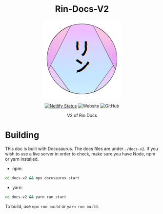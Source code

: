 <div align=center>

# Rin-Docs-V2

<img src="./assets/Rin Logo V4 (GitHub).png" alt="Rin's Logo">

[![Netlify Status](https://api.netlify.com/api/v1/badges/6d7b3cde-5c32-44ac-bb5d-1db9fa1d5f46/deploy-status)](https://app.netlify.com/sites/admiring-brattain-b9adf7/deploys) ![Website](https://img.shields.io/website?down_color=red&down_message=Offline&label=Website&logo=netlify&up_message=Online&url=https%3A%2F%2Fdocs.rinbot.live) ![GitHub](https://img.shields.io/github/license/No767/Rin-Docs-V2?label=License&logo=github)

V2 of Rin Docs

<div align=left>
  
# Building

This doc is built with Docusaurus. The docs files are under `./docs-v2`. If you wish to use a live server in order to check, make sure you have Node, npm or yarn installed.

- npm:

```sh
cd docs-v2 && npx docusaurus start
```

- yarn:

```sh
cd docs-v2 && yarn run start
```

To build, use `npm run build` or `yarn run build`.
